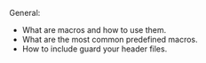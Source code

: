 General:

- What are macros and how to use them.
- What are the most common predefined macros.
- How to include guard your header files.
